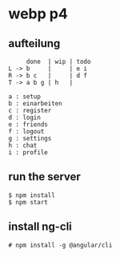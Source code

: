 # webp p4

## aufteilung

```
     done  | wip | todo
L -> b     |     | e i
R -> b c   |     | d f
T -> a b g | h   |

a : setup
b : einarbeiten
c : register
d : login
e : friends
f : logout
g : settings
h : chat
i : profile
```

## run the server

```console
$ npm install
$ npm start
```

## install ng-cli

```console
# npm install -g @angular/cli
```
